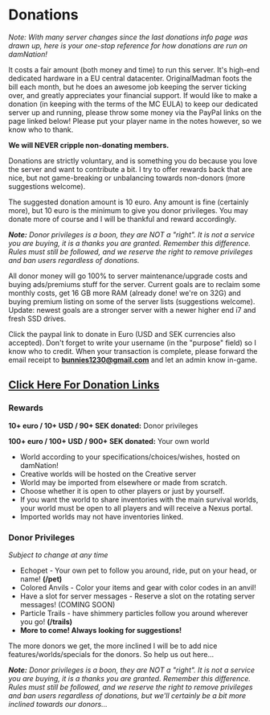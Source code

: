 ---
---

# Donations

*Note: With many server changes since the last donations info page was drawn up, here is your one-stop reference for how donations are run on damNation!*

It costs a fair amount (both money and time) to run this server. It's high-end dedicated hardware in a EU central datacenter. OriginalMadman foots the bill each month, but he does an awesome job keeping the server ticking over, and greatly appreciates your financial support. If would like to make a donation (in keeping with the terms of the MC EULA) to keep our dedicated server up and running, please throw some money via the PayPal links on the page linked below! Please put your player name in the notes however, so we know who to thank.

**We will NEVER cripple non-donating members.**

Donations are strictly voluntary, and is something you do because you love the server and want to contribute a bit. I try to offer rewards back that are nice, but not game-breaking or unbalancing towards non-donors (more suggestions welcome).

The suggested donation amount is 10 euro. Any amount is fine (certainly more), but 10 euro is the minimum to give you donor privileges. You may donate more of course and I will be thankful and reward accordingly.

***Note:** Donor privileges is a boon, they are NOT a "right". It is not a service you are buying, it is a thanks you are granted. Remember this difference. Rules must still be followed, and we reserve the right to remove privileges and ban users regardless of donations.*

All donor money will go 100% to server maintenance/upgrade costs and buying ads/premiums stuff for the server. Current goals are to reclaim some monthly costs, get 16 GB more RAM (already done! we're on 32G) and buying premium listing on some of the server lists (suggestions welcome). Update: newest goals are a stronger server with a newer higher end i7 and fresh SSD drives.

Click the paypal link to donate in Euro (USD and SEK currencies also accepted). Don't forget to write your username (in the "purpose" field) so I know who to credit. When your transaction is complete, please forward the email receipt to **bunnies1230@gmail.com** and let an admin know in-game.


## [Click Here For Donation Links](https://damnation.eu/phpbb/viewtopic.php?f=19&t=8173)


### Rewards

**10+ euro / 10+ USD / 90+ SEK donated:** Donor privileges

**100+ euro / 100+ USD / 900+ SEK donated:** Your own world 

* World according to your specifications/choices/wishes, hosted on damNation!
* Creative worlds will be hosted on the Creative server
* World may be imported from elsewhere or made from scratch.
* Choose whether it is open to other players or just by yourself. 
* If you want the world to share inventories with the main survival worlds, your world must be open to all players and will receive a Nexus portal.
* Imported worlds may not have inventories linked.


### Donor Privileges

*Subject to change at any time*

* Echopet - Your own pet to follow you around, ride, put on your head, or name! **(/pet)**
* Colored Anvils - Color your items and gear with color codes in an anvil!
* Have a slot for server messages - Reserve a slot on the rotating server messages! (COMING SOON)
* Particle Trails - have shimmery particles follow you around wherever you go! **(/trails)**
* **More to come! Always looking for suggestions!**

The more donors we get, the more inclined I will be to add nice features/worlds/specials for the donors. So help us out here...

***Note:** Donor privileges is a boon, they are NOT a "right". It is not a service you are buying, it is a thanks you are granted. Remember this difference. Rules must still be followed, and we reserve the right to remove privileges and ban users regardless of donations, but we'll certainly be a bit more inclined towards our donors...*
